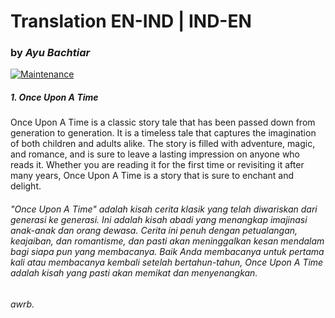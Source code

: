 # Translation EN-IND | IND-EN
### by _Ayu Bachtiar_

[![Maintenance](https://img.shields.io/badge/Maintained%3F-yes-green.svg)](https://GitHub.com/Naereen/StrapDown.js/graphs/commit-activity)


##### 1. Once Upon A Time
Once Upon A Time is a classic story tale that has been passed down from generation to generation. It is a timeless tale that captures the imagination of both children and adults alike. The story is filled with adventure, magic, and romance, and is sure to leave a lasting impression on anyone who reads it. Whether you are reading it for the first time or revisiting it after many years, Once Upon A Time is a story that is sure to enchant and delight.

###### "Once Upon A Time" adalah kisah cerita klasik yang telah diwariskan dari generasi ke generasi. Ini adalah kisah abadi yang menangkap imajinasi anak-anak dan orang dewasa. Cerita ini penuh dengan petualangan, keajaiban, dan romantisme, dan pasti akan meninggalkan kesan mendalam bagi siapa pun yang membacanya. Baik Anda membacanya untuk pertama kali atau membacanya kembali setelah bertahun-tahun, Once Upon A Time adalah kisah yang pasti akan memikat dan menyenangkan.


###### awrb.

